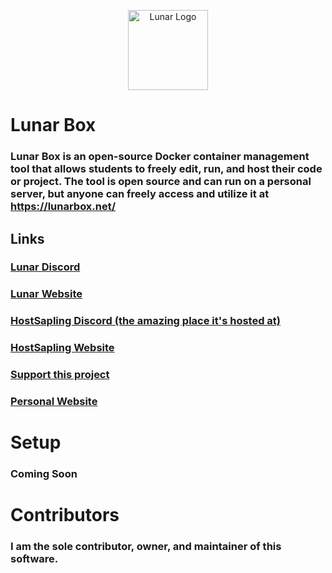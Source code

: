 <p align="center">
    <img width="128px" alt="Lunar Logo" src="https://cdn.discordapp.com/attachments/771419285092171878/771731802657521694/Untitled-1.png">
</p>

# Lunar Box
### Lunar Box is an open-source Docker container management tool that allows students to freely edit, run, and host their code or project. The tool is open source and can run on a personal server, but anyone can freely access and utilize it at https://lunarbox.net/

## Links
### [Lunar Discord](https://discord.gg/UCrwUaJ)
### [Lunar Website](https://lunarbox.net/)
### [HostSapling Discord (the amazing place it's hosted at)](https://discord.gg/tvPkE6G)
### [HostSapling Website](https://hostsapling.net/)
### [Support this project](https://paypal.me/infoupgraders/)
### [Personal Website](https://infoupgraders.com/)

# Setup
### Coming Soon

# Contributors
### I am the sole contributor, owner, and maintainer of this software.